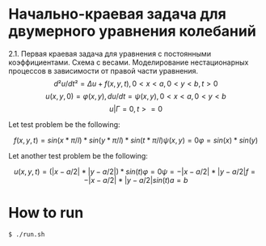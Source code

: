 # Начально-краевая задача для  двумерного уравнения колебаний

2.1. Первая краевая задача для уравнения с постоянными коэффициентами. Схема с весами. Моделирование нестационарных процессов в зависимости от правой части уравнения.
$$d²u / dt² = Δu + f(x, y, t), 0 < x < a, 0 < y < b, t > 0$$
$$u(x, y, 0) = φ(x, y), du/dt = ψ(x, y), 0 < x < a, 0 < y < b$$
$$u|Г = 0, t >= 0$$

Let test problem be the following:
```math
f(x, y, t) = sin(x * π / l)*sin(y * π / l)*sin(t * π / l)
ψ(x, y) = 0
φ = sin(x)*sin(y)
```

Let another test problem be the following:
```math
u(x, y, t) = (|x-a/2|*|y-a/2|) * sin(t)
φ = 0
ψ = -|x-a/2|*|y-a/2|
f = -|x-a/2|*|y-a/2|sin(t)
a = b
```

# How to run
```
$ ./run.sh
```
